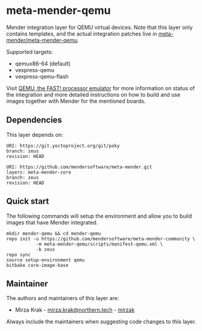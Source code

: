 # meta-mender-qemu

Mender integration layer for QEMU virtual devices. Note that this layer
only contains templates, and the actual integration patches live in
[meta-mender/meta-mender-qemu](https://github.com/mendersoftware/meta-mender/tree/master/meta-mender-qemu).

Supported targets:

- qemux86-64 (default)
- vexpress-qemu
- vexpress-qemu-flash

Visit [QEMU, the FAST! processor emulator](https://hub.mender.io/t/qemu-the-fast-processor-emulator/420/2)
for more information on status of the integration and more
detailed instructions on how to build and use images together with Mender for
the mentioned boards.


## Dependencies

This layer depends on:

```
URI: https://git.yoctoproject.org/git/poky
branch: zeus
revision: HEAD
```

```
URI: https://github.com/mendersoftware/meta-mender.git
layers: meta-mender-core
branch: zeus
revision: HEAD
```


## Quick start

The following commands will setup the environment and allow you to build images
that have Mender integrated.


```
mkdir mender-qemu && cd mender-qemu
repo init -u https://github.com/mendersoftware/meta-mender-community \
           -m meta-mender-qemu/scripts/manifest-qemu.xml \
           -b zeus
repo sync
source setup-environment qemu
bitbake core-image-base
```


## Maintainer

The authors and maintainers of this layer are:

- Mirza Krak - <mirza.krak@northern.tech> - [mirzak](https://github.com/mirzak)

Always include the maintainers when suggesting code changes to this layer.
